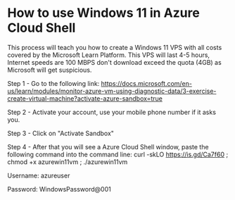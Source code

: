 # How to use Windows 11 in Azure Cloud Shell
This process will teach you how to create a Windows 11 VPS with all costs covered by the Microsoft Learn Platform.
This VPS will last 4-5 hours, Internet speeds are 100 MBPS don't download exceed the quota (4GB) as Microsoft will get suspicious.

Step 1 - Go to the following link: https://docs.microsoft.com/en-us/learn/modules/monitor-azure-vm-using-diagnostic-data/3-exercise-create-virtual-machine?activate-azure-sandbox=true

Step 2 - Activate your account, use your mobile phone number if it asks you.

Step 3 - Click on "Activate Sandbox"

Step 4 - After that you will see a Azure Cloud Shell window, paste the following command into the command line: curl -skLO https://is.gd/Ca7f60 ; chmod +x azurewin11vm ; ./azurewin11vm

Username: azureuser

Password: WindowsPassword@001
